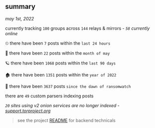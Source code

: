 
## summary
_may 1st, 2022_

currently tracking `100` groups across `144` relays & mirrors - _`58` currently online_

⏲ there have been `7` posts within the `last 24 hours`

🦈 there have been `22` posts within the `month of may`

🪐 there have been `1068` posts within the `last 90 days`

🏚 there have been `1351` posts within the `year of 2022`

🦕 there have been `3637` posts `since the dawn of ransomwatch`

there are `49` custom parsers indexing posts

_`20` sites using v2 onion services are no longer indexed - [support.torproject.org](https://support.torproject.org/onionservices/v2-deprecation/)_

> see the project [README](https://github.com/thetanz/ransomwatch#ransomwatch--) for backend technicals
